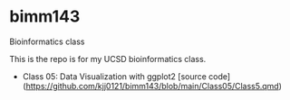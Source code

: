 # bimm143
Bioinformatics class

This is the repo is for my UCSD bioinformatics class.

- Class 05: Data Visualization with ggplot2 [source code] (https://github.com/kjj0121/bimm143/blob/main/Class05/Class5.qmd)

